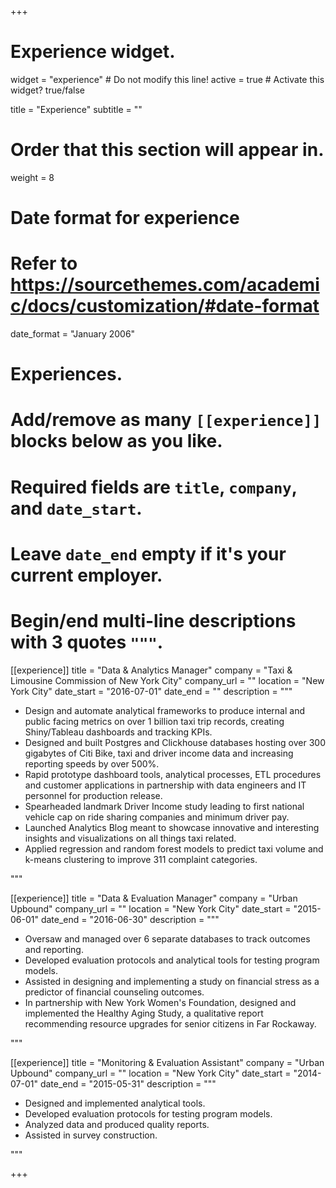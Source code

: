+++
# Experience widget.
widget = "experience"  # Do not modify this line!
active = true  # Activate this widget? true/false

title = "Experience"
subtitle = ""

# Order that this section will appear in.
weight = 8

# Date format for experience
#   Refer to https://sourcethemes.com/academic/docs/customization/#date-format
date_format = "January 2006"

# Experiences.
#   Add/remove as many `[[experience]]` blocks below as you like.
#   Required fields are `title`, `company`, and `date_start`.
#   Leave `date_end` empty if it's your current employer.
#   Begin/end multi-line descriptions with 3 quotes `"""`.
[[experience]]
  title = "Data & Analytics Manager"
  company = "Taxi & Limousine Commission of New York City"
  company_url = ""
  location = "New York City"
  date_start = "2016-07-01"
  date_end = ""
  description = """

  
  * Design and automate analytical frameworks to produce internal and public facing metrics on over 1 billion taxi trip records, creating Shiny/Tableau dashboards and tracking KPIs.
  * Designed and built Postgres and Clickhouse databases hosting over 300 gigabytes of Citi Bike, taxi and driver income data and increasing reporting speeds by over 500%.
  * Rapid prototype dashboard tools, analytical processes, ETL procedures and customer applications in partnership with data engineers and IT personnel for production release.
  * Spearheaded landmark Driver Income study leading to first national vehicle cap on ride sharing companies and minimum driver pay.
  * Launched Analytics Blog meant to showcase innovative and interesting insights and visualizations on all things taxi related.
  * Applied regression and random forest models to predict taxi volume and k-means clustering to improve 311 complaint categories.

  """

[[experience]]
  title = "Data & Evaluation Manager"
  company = "Urban Upbound"
  company_url = ""
  location = "New York City"
  date_start = "2015-06-01"
  date_end = "2016-06-30"
  description = """

  
  * Oversaw and managed over 6 separate databases to track outcomes and
reporting.
  * Developed evaluation protocols and analytical tools for testing program models.
  * Assisted in designing and implementing a study on financial stress as a predictor of financial counseling outcomes.
  * In partnership with New York Women's Foundation, designed and implemented the Healthy Aging Study, a qualitative report recommending resource upgrades for senior citizens in Far Rockaway.

  """

[[experience]]
  title = "Monitoring & Evaluation Assistant"
  company = "Urban Upbound"
  company_url = ""
  location = "New York City"
  date_start = "2014-07-01"
  date_end = "2015-05-31"
  description = """
  
  * Designed and implemented analytical tools.
  * Developed evaluation protocols for testing program models.
  * Analyzed data and produced quality reports.
  * Assisted in survey construction.
  
  
  """


+++
